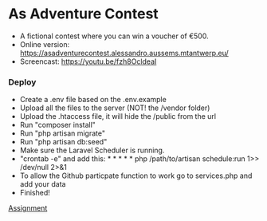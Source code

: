 # As Adventure Contest
- A fictional contest where you can win a voucher of €500.
- Online version: https://asadventurecontest.alessandro.aussems.mtantwerp.eu/
- Screencast: https://youtu.be/fzh8OcldeaI

### Deploy
- Create a .env file based on the .env.example
- Upload all the files to the server (NOT! the /vendor folder)
- Upload the .htaccess file, it will hide the /public from the url
- Run "composer install"
- Run "php artisan migrate"
- Run "php artisan db:seed"
- Make sure the Laravel Scheduler is running.
- "crontab -e" and add this: * * * * * php /path/to/artisan schedule:run 1>> /dev/null 2>&amp;1
- To allow the Github particpate function to work go to services.php and add your data
- Finished!

[Assignment](https://github.com/alessandroaussems/DevelopmentExamen/blob/master/opdracht.md)

